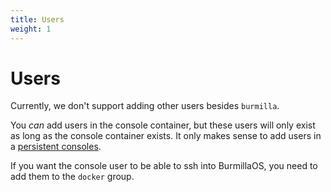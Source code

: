 ```yaml
---
title: Users
weight: 1
---
```

# Users

Currently, we don't support adding other users besides `burmilla`.

You _can_ add users in the console container, but these users will only exist as long as the console container exists. It only makes sense to add users in a [persistent consoles](/docs/installation/custom-builds/custom-console#console-persistence).

If you want the console user to be able to ssh into BurmillaOS, you need to add them
to the `docker` group.
